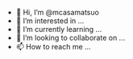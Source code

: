 - 👋 Hi, I’m @mcasamatsuo
- 👀 I’m interested in ...
- 🌱 I’m currently learning ...
- 💞️ I’m looking to collaborate on ...
- 📫 How to reach me ...

<!---
mcasamatsuo/mcasamatsuo is a ✨ special ✨ repository because its `README.md` (this file) appears on your GitHub profile.
You can click the Preview link to take a look at your changes.
--->
